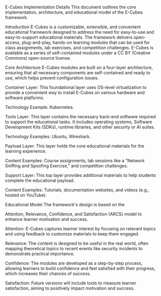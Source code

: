 E-Cubes Implementation Details
This document outlines the core implementation, architecture, and educational model of the E-Cubes framework.

Introduction
E-Cubes is a customizable, extensible, and convenient educational framework designed to address the need for easy-to-use and easy-to-support educational materials. The framework delivers open-access, plug-and-play, hands-on learning modules that can be used for class assignments, lab exercises, and competition challenges. E-Cubes is available as a series of self-contained modules under a CC BY (Creative Commons) open-source license.




Core Architecture
E-Cubes modules are built on a four-layer architecture, ensuring that all necessary components are self-contained and ready to use, which helps prevent configuration issues.



Container Layer: This foundational layer uses OS-level virtualization to provide a convenient way to install E-Cubes on various hardware and software platforms.


Technology Example: Kubernetes.


Tools Layer: This layer contains the necessary back-end software required to support the educational tasks. It includes operating systems, Software Development Kits (SDKs), runtime libraries, and other security or AI suites.



Technology Examples: Ubuntu, Wireshark.


Payload Layer: This layer holds the core educational materials for the learning experience.


Content Examples: Course assignments, lab sessions like a "Network Sniffing and Spoofing Exercise," and competition challenges.



Support Layer: This top layer provides additional materials to help students complete the educational payload.


Content Examples: Tutorials, documentation websites, and videos (e.g., hosted on YouTube).


Educational Model
The framework's design is based on the 

Attention, Relevance, Confidence, and Satisfaction (ARCS) model to enhance learner motivation and success.



Attention: E-Cubes captures learner interest by focusing on relevant topics and using feedback to customize materials to keep them engaged.


Relevance: The content is designed to be useful in the real world, often mapping theoretical topics to recent events like security incidents to demonstrate practical importance.


Confidence: The modules are developed as a step-by-step process, allowing learners to build confidence and feel satisfied with their progress, which increases their chances of success.


Satisfaction: Future versions will include tools to measure learner satisfaction, aiming to positively impact motivation and success.
